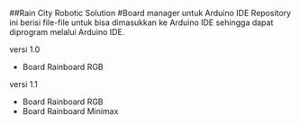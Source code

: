 ##Rain City Robotic Solution
#Board manager untuk Arduino IDE
Repository ini berisi file-file untuk bisa dimasukkan ke Arduino IDE sehingga dapat diprogram melalui Arduino IDE.

versi 1.0
  - Board Rainboard RGB

versi 1.1
  - Board Rainboard RGB
  - Board Rainboard Minimax
